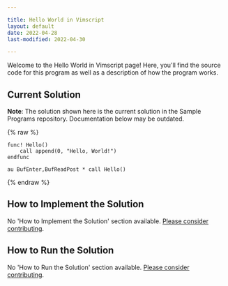 ```yaml
---

title: Hello World in Vimscript
layout: default
date: 2022-04-28
last-modified: 2022-04-30

---
```


Welcome to the Hello World in Vimscript page! Here, you'll find the source code for this program as well as a description of how the program works.

## Current Solution

**Note**: The solution shown here is the current solution in the Sample Programs repository. Documentation below may be outdated.

{% raw %}

```Vimscript
func! Hello()
    call append(0, "Hello, World!")
endfunc

au BufEnter,BufReadPost * call Hello()
```

{% endraw %}

## How to Implement the Solution

No 'How to Implement the Solution' section available. [Please consider contributing](https://github.com/TheRenegadeCoder/sample-programs-website).

## How to Run the Solution

No 'How to Run the Solution' section available. [Please consider contributing](https://github.com/TheRenegadeCoder/sample-programs-website).